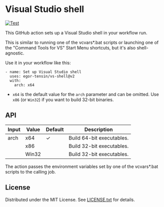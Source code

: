 Visual Studio shell
===================

[![Test](https://github.com/egor-tensin/vs-shell/actions/workflows/test.yml/badge.svg)](https://github.com/egor-tensin/vs-shell/actions/workflows/test.yml)

This GitHub action sets up a Visual Studio shell in your workflow run.

This is similar to running one of the vcvars*.bat scripts or launching one of
the "Command Tools for VS" Start Menu shortcuts, but it's also shell-agnostic.

Use it in your workflow like this:

    - name: Set up Visual Studio shell
      uses: egor-tensin/vs-shell@v2
      with:
        arch: x64

* `x64` is the default value for the `arch` parameter and can be omitted.
Use `x86` (or `Win32`) if you want to build 32-bit binaries.

API
---

| Input | Value | Default | Description
| ----- | ----- | ------- | -----------
| arch  | x64   | ✓       | Build 64-bit executables.
|       | x86   |         | Build 32-bit executables.
|       | Win32 |         | Build 32-bit executables.

The action passes the environment variables set by one of the vcvars*.bat
scripts to the calling job.

License
-------

Distributed under the MIT License.
See [LICENSE.txt] for details.

[LICENSE.txt]: LICENSE.txt
